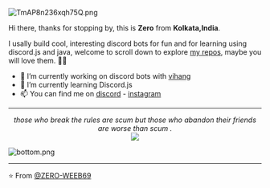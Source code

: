 ![TmAP8n236xqh75Q.png](https://i.loli.net/2021/02/05/vBpEJysHbu4hKPS.jpg)
<!-- You can edit this image in paint and host the image on https://sm.ms/ -->

Hi there, thanks for stopping by, this is **Zero** from **Kolkata,India**.

I usally build cool, interesting discord bots for fun and for learning using discord.js and java, welcome to scroll down to explore [my repos](https://github.com/ZERO-WEEB69), maybe you will love them. 🤍🌹

- 🔭 I’m currently working on discord bots with [vihang](https://github.com/noob-dev69)
- 🌱 I’m currently learning Discord.js
- 📫 You can find me on [discord](https://discord.gg/nadeofficialop) -         [instagram](https://instagram.com/ig_zerosenpa1_69?igshid=esqes5hrtttj)
 
---

<p align="center">
  <i>those who break the rules are scum but those who abandon their friends are worse than scum .</i><br/>
<img src="https://visitor-badge.glitch.me/badge?page_id=ZERO-WEEB69.ZERO-WEEB69"/>
</p>

![bottom.png](https://i.loli.net/2021/02/05/msT1JXd5tBYMjaz.gif)

---
⭐️ From [@ZERO-WEEB69](https://github.com/ZERO-WEEB69)
